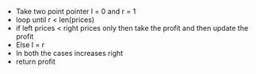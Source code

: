- Take two point pointer l = 0 and r = 1
- loop until r < len(prices)
- if left prices < right prices only then take the profit and then update the profit
- Else l = r
- In both the cases increases right 
- return profit